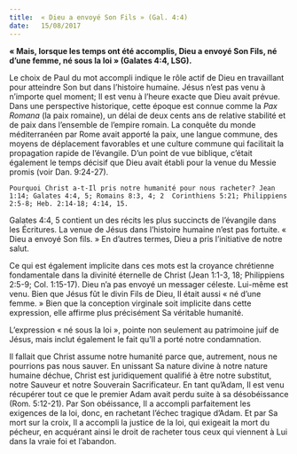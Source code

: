 ```yaml
---
title:  « Dieu a envoyé Son Fils » (Gal. 4:4)
date:   15/08/2017
---
```


**« Mais, lorsque les temps ont été accomplis, Dieu a envoyé Son Fils, né d’une femme, né sous la loi » (Galates  4:4, LSG).**

Le choix de Paul du mot accompli indique le rôle actif de Dieu en travaillant pour atteindre Son but dans  l’histoire humaine. Jésus n’est pas venu à n’importe quel moment; Il est venu à l’heure exacte que Dieu avait  prévue. Dans une perspective historique, cette époque est connue comme la *Pax Romana* (la paix romaine), un délai de deux cents ans de relative stabilité et de paix dans l’ensemble de l’empire romain. La conquête du  monde méditerranéen par Rome avait apporté la paix, une langue commune, des moyens de déplacement  favorables et une culture commune qui facilitait la propagation rapide de l’évangile. D’un point de vue biblique,  c’était également le temps décisif que Dieu avait établi pour la venue du Messie promis (voir Dan. 9:24-27). 

`Pourquoi Christ a-t-Il pris notre humanité pour nous racheter? Jean 1:14; Galates 4:4, 5; Romains 8:3, 4; 2  Corinthiens 5:21; Philippiens 2:5-8; Heb. 2:14-18; 4:14, 15.`

Galates 4:4, 5 contient un des récits les plus succincts de l’évangile dans les Écritures. La venue de Jésus dans  l’histoire humaine n’est pas fortuite. « Dieu a envoyé Son fils. » En d’autres termes, Dieu a pris l’initiative de  notre salut. 

Ce qui est également implicite dans ces mots est la croyance chrétienne fondamentale dans la divinité  éternelle de Christ (Jean 1:1-3, 18; Philippiens 2:5-9; Col. 1:15-17). Dieu n’a pas envoyé un messager céleste.  Lui-même est venu. Bien que Jésus fût le divin Fils de Dieu, Il était aussi « né d’une femme. » Bien que la  conception virginale soit implicite dans cette expression, elle affirme plus précisément Sa véritable humanité. 

L’expression « né sous la loi », pointe non seulement au patrimoine juif de Jésus, mais inclut également le fait  qu’Il a porté notre condamnation. 

Il fallait que Christ assume notre humanité parce que, autrement, nous ne  pourrions pas nous sauver. En unissant Sa nature divine à notre nature humaine déchue, Christ est  juridiquement qualifié à être notre substitut, notre Sauveur et notre Souverain Sacrificateur. En tant qu’Adam, Il est venu récupérer tout ce que le  premier Adam avait perdu suite à sa désobéissance (Rom. 5:12-21). Par Son obéissance, Il a accompli  parfaitement les exigences de la loi, donc, en rachetant l’échec tragique d’Adam. Et par Sa mort sur la croix, Il a  accompli la justice de la loi, qui exigeait la mort du pécheur, en acquérant ainsi le droit de racheter tous ceux  qui viennent à Lui dans la vraie foi et l’abandon.